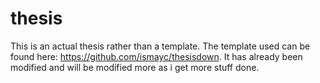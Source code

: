 # thesis

This is an actual thesis rather than a template. The template used can be found here: https://github.com/ismayc/thesisdown. It has already been modified and will be modified more as i get more stuff done.
